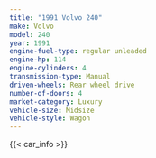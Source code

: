 ```yaml
---
title: "1991 Volvo 240"
make: Volvo
model: 240
year: 1991
engine-fuel-type: regular unleaded
engine-hp: 114
engine-cylinders: 4
transmission-type: Manual
driven-wheels: Rear wheel drive
number-of-doors: 4
market-category: Luxury
vehicle-size: Midsize
vehicle-style: Wagon
---
```


{{< car_info >}}
